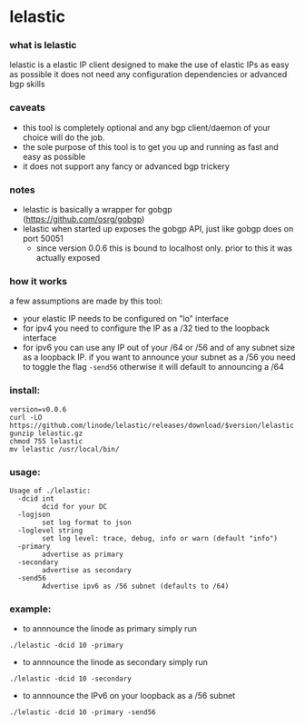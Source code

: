 # lelastic

### what is lelastic
lelastic is a elastic IP client designed to make the use of elastic IPs as easy as possible
it does not need any configuration dependencies or advanced bgp skills

### caveats
- this tool is completely optional and any bgp client/daemon of your choice will do the job.
- the sole purpose of this tool is to get you up and running as fast and easy as possible
- it does not support any fancy or advanced bgp trickery

### notes
- lelastic is basically a wrapper for gobgp (https://github.com/osrg/gobgp)
- lelastic when started up exposes the gobgp API, just like gobgp does on port 50051
	- since version 0.0.6 this is bound to localhost only. prior to this it was actually exposed

### how it works
a few assumptions are made by this tool:
- your elastic IP needs to be configured on "lo" interface
- for ipv4 you need to configure the IP as a /32 tied to the loopback interface
- for ipv6 you can use any IP out of your /64 or /56 and of any subnet size as a loopback IP. if you want to announce your subnet as a /56 you need to toggle the flag `-send56` otherwise it will default to announcing a /64


### install:
```
version=v0.0.6
curl -LO https://github.com/linode/lelastic/releases/download/$version/lelastic.gz
gunzip lelastic.gz
chmod 755 lelastic
mv lelastic /usr/local/bin/
```

### usage:
```
Usage of ./lelastic:
  -dcid int
        dcid for your DC
  -logjson
        set log format to json
  -loglevel string
        set log level: trace, debug, info or warn (default "info")
  -primary
        advertise as primary
  -secondary
        advertise as secondary
  -send56
        Advertise ipv6 as /56 subnet (defaults to /64)
```

### example:
- to annnounce the linode as primary simply run
```
./lelastic -dcid 10 -primary
```

- to annnounce the linode as secondary simply run
```
./lelastic -dcid 10 -secondary
```

- to annnounce the IPv6 on your loopback as a /56 subnet
```
./lelastic -dcid 10 -primary -send56
```
